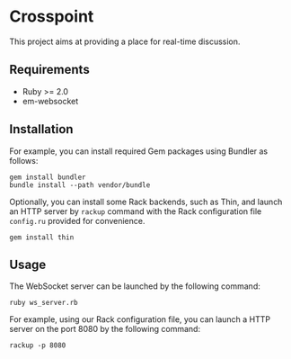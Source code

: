 Crosspoint
==========

This project aims at providing a place for real-time discussion.


Requirements
------------
* Ruby >= 2.0
* em-websocket


Installation
------------
For example, you can install required Gem packages using Bundler as follows:
```
gem install bundler
bundle install --path vendor/bundle
```

Optionally, you can install some Rack backends, such as Thin, and launch an HTTP
server by `rackup` command with the Rack configuration file `config.ru` provided
for convenience.
```
gem install thin
```


Usage
-----
The WebSocket server can be launched by the following command:
```
ruby ws_server.rb
```

For example, using our Rack configuration file, you can launch a HTTP server on
the port 8080 by the following command:
```
rackup -p 8080
```

